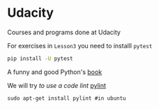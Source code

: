 # Udacity
Courses and programs done at Udacity


For exercises in `Lesson3` you need to installl `pytest`

```sh
pip install -U pytest
```

A funny and good Python's [book](https://docs.python-guide.org/)

We will try _to use a code lint_ [pylint](https://www.pylint.org/)

```{sh}
sudo apt-get install pylint #in ubuntu
```
